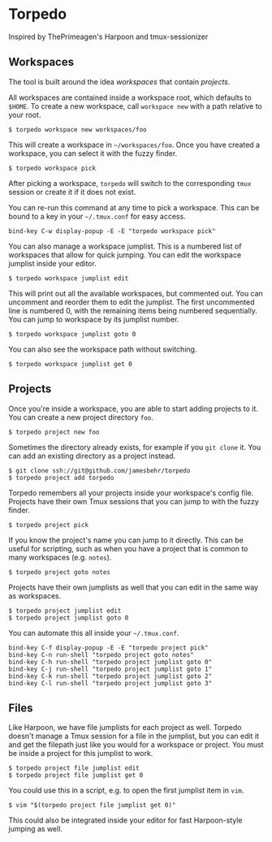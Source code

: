 # Torpedo
Inspired by ThePrimeagen's Harpoon and tmux-sessionizer

## Workspaces
The tool is built around the idea *workspaces* that contain *projects*.

All workspaces are contained inside a workspace root, which defaults to
`$HOME`. To create a new workspace, call `workspace new` with a path relative
to your root.

    $ torpedo workspace new workspaces/foo

This will create a workspace in `~/workspaces/foo`. Once you have created a
workspace, you can select it with the fuzzy finder.

    $ torpedo workspace pick

After picking a workspace, `torpedo` will switch to the corresponding `tmux`
session or create it if it does not exist.

You can re-run this command at any time to pick a workspace. This can be
bound to a key in your `~/.tmux.conf` for easy access.

    bind-key C-w display-popup -E -E "torpedo workspace pick"

You can also manage a workspace jumplist. This is a numbered list of workspaces
that allow for quick jumping. You can edit the workspace jumplist inside your
editor.

    $ torpedo workspace jumplist edit

This will print out all the available workspaces, but commented out. You can
uncomment and reorder them to edit the jumplist. The first uncommented line is
numbered 0, with the remaining items being numbered sequentially.
You can jump to workspace by its jumplist number.

    $ torpedo workspace jumplist goto 0

You can also see the workspace path without switching.

    $ torpedo workspace jumplist get 0

## Projects
Once you're inside a workspace, you are able to start adding projects to it.
You can create a new project directory `foo`.

    $ torpedo project new foo

Sometimes the directory already exists, for example if you `git clone` it. You
can add an existing directory as a project instead.

    $ git clone ssh://git@github.com/jamesbehr/torpedo
    $ torpedo project add torpedo

Torpedo remembers all your projects inside your workspace's config file.
Projects have their own Tmux sessions that you can jump to with the fuzzy finder.

    $ torpedo project pick

If you know the project's name you can jump to it directly. This can be useful
for scripting, such as when you have a project that is common to many
workspaces (e.g. `notes`).

    $ torpedo project goto notes

Projects have their own jumplists as well that you can edit in the same way as
workspaces.

    $ torpedo project jumplist edit
    $ torpedo project jumplist goto 0

You can automate this all inside your `~/.tmux.conf`.

    bind-key C-f display-popup -E -E "torpedo project pick"
    bind-key C-n run-shell "torpedo project goto notes"
    bind-key C-h run-shell "torpedo project jumplist goto 0"
    bind-key C-j run-shell "torpedo project jumplist goto 1"
    bind-key C-k run-shell "torpedo project jumplist goto 2"
    bind-key C-l run-shell "torpedo project jumplist goto 3"

## Files
Like Harpoon, we have file jumplists for each project as well. Torpedo doesn't
manage a Tmux session for a file in the jumplist, but you can edit it and get
the filepath just like you would for a workspace or project. You must be inside
a project for this jumplist to work.

    $ torpedo project file jumplist edit
    $ torpedo project file jumplist get 0

You could use this in a script, e.g. to open the first jumplist item in `vim`.

    $ vim "$(torpedo project file jumplist get 0)"

This could also be integrated inside your editor for fast Harpoon-style jumping
as well.
